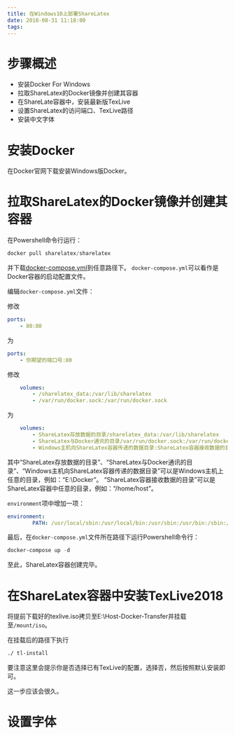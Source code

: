 ```yaml
---
title: 在Windows10上部署ShareLatex
date: 2018-08-31 11:18:00
tags:
---
```


# 步骤概述

* 安装Docker For Windows
* 拉取ShareLatex的Docker镜像并创建其容器
* 在ShareLate容器中，安装最新版TexLive
* 设置ShareLatex的访问端口、TexLive路径
* 安装中文字体

# 安装Docker

在Docker官网下载安装Windows版Docker。

# 拉取ShareLatex的Docker镜像并创建其容器

在Powershell命令行运行：
```powershell
docker pull sharelatex/sharelatex
```

并下载[docker-compose.yml](https://github.com/sharelatex/sharelatex/blob/master/docker-compose.yml)到任意路径下。
`docker-compose.yml`可以看作是Docker容器的启动配置文件。

编辑`docker-compose.yml`文件：

修改
```yml
ports:
    - 80:80
```
为
```yml
ports:
    - 你期望的端口号:80
```

修改
```yml
    volumes:
        - /sharelatex_data:/var/lib/sharelatex
        - /var/run/docker.sock:/var/run/docker.sock
```
为
```yml
    volumes:
        - ShareLatex存放数据的目录/sharelatex_data:/var/lib/sharelatex
        - ShareLatex与Docker通讯的目录/var/run/docker.sock:/var/run/docker.sock
        - Windows主机向ShareLatex容器传递的数据目录:ShareLatex容器接收数据的目录
```
其中“ShareLatex存放数据的目录”、“ShareLatex与Docker通讯的目录”、“Windows主机向ShareLatex容器传递的数据目录”可以是Windows主机上任意的目录，例如：“E:\Docker”。
“ShareLatex容器接收数据的目录”可以是ShareLatex容器中任意的目录，例如：“/home/host”。

`environment`项中增加一项：
```yml
environment:
        PATH: /usr/local/sbin:/usr/local/bin:/usr/sbin:/usr/bin:/sbin:/bin:/usr/local/texlive/2018/bin/x86_64-linux:/usr/local/texlive/2017/bin/x86_64-linux
```

最后，在`docker-compose.yml`文件所在路径下运行Powershell命令行：
```powershell
docker-compose up -d
```

至此，ShareLatex容器创建完毕。

# 在ShareLatex容器中安装TexLive2018

将提前下载好的texlive.iso拷贝至E:\Host-Docker-Transfer并挂载至`/mount/iso`。

在挂载后的路径下执行
```bash
./ tl-install
```

要注意这里会提示你是否选择已有TexLive的配置，选择否，然后按照默认安装即可。

这一步应该会很久。

# 设置字体